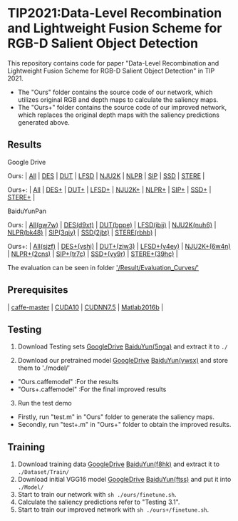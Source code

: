 # TIP2021:Data-Level Recombination and Lightweight Fusion Scheme for RGB-D Salient Object Detection

This repository contains code for paper "Data-Level Recombination and Lightweight Fusion Scheme for RGB-D Salient Object Detection" in TIP 2021.
* The "Ours" folder contains the source code of our network, which utilizes original RGB and depth maps to calculate the saliency maps.
* The "Ours+" folder contains the source code of our improved network, which replaces the original depth maps with the saliency predictions generated above.

## Results
Google Drive

Ours:  | [All](https://drive.google.com/file/d/1pYst3x1YLhulrQp6Yh7ycFoyvkyPH3gC/view?usp=sharing)
| [DES](https://drive.google.com/file/d/10X5OzrK79-SL16Rk1WVR6RZAgvAJ3DX_/view?usp=sharing)
| [DUT](https://drive.google.com/file/d/1o5h8NkEo93KSliYuIpNQs56F5uPjNeRm/view?usp=sharing)
| [LFSD](https://drive.google.com/file/d/1tf58qxAlsfUA7eFWdlbeF3XXfEcEZqAR/view?usp=sharing)
| [NJU2K](https://drive.google.com/file/d/1YpDYdgSY7iwqKQGEu80BbtnuxGp3gYHY/view?usp=sharing)
| [NLPR](https://drive.google.com/file/d/19Pp5bNXVDzaDEh-GHhkBNZ264kCYjvyb/view?usp=sharing)
| [SIP](https://drive.google.com/file/d/1bmZNjH410M-I8padKqiLMjAxzQ6AIyFn/view?usp=sharing)
| [SSD](https://drive.google.com/file/d/1q8yRa3ckKFOFaQQ4WgRwJU6wqJT5PERD/view?usp=sharing)
| [STERE](https://drive.google.com/file/d/1TVt19Jpg5nZrBHaY863Foz0735fjboVD/view?usp=sharing) |

Ours+: | [All](https://drive.google.com/file/d/1l9E6cpoKWQQCg87W02yu7x9dEnBVCm3a/view?usp=sharing)
| [DES+](https://drive.google.com/file/d/1f8ney3in65ToQDBghLwZVrRdDNkn8QCK/view?usp=sharing)
| [DUT+](https://drive.google.com/file/d/1ywIIJJxKvZFFEkgF9HWSJem7I75omret/view?usp=sharing)
| [LFSD+](https://drive.google.com/file/d/1qNGG7F9WthCgq9uPlRrPU1foFczbYLtB/view?usp=sharing)
| [NJU2K+](https://drive.google.com/file/d/1tHBRnOwjxZ3B0s8pwWI50z15SO_gQwDj/view?usp=sharing)
| [NLPR+](https://drive.google.com/file/d/1vs8nXFrtA8QeSO2GQQnihYuF9YDVqVqW/view?usp=sharing)
| [SIP+](https://drive.google.com/file/d/1bIVvn5cTBt3yst0TA9Gbl8V4yzJnMLuf/view?usp=sharing)
| [SSD+](https://drive.google.com/file/d/10IrXF3ae_kz1uhVlbfp6mSWgseQacK-j/view?usp=sharing)
| [STERE+](https://drive.google.com/file/d/16rc4HgrH1IEYGZO9RZsVyMw-XubtIO6c/view?usp=sharing) |

BaiduYunPan

Ours:  | [All(gw7w)](https://pan.baidu.com/s/1o4EUKpsAdhwz5fzRq8cDeg)
| [DES(d9xt)](https://pan.baidu.com/s/1SNW7pr1JXWT5waRnRMbWcw)
| [DUT(bppe)](https://pan.baidu.com/s/1f83LVl_QsFeR8CDsodiwuQ)
| [LFSD(ibij)](https://pan.baidu.com/s/1ORMjHSfFdVS0EpxLMa3-3Q)
| [NJU2K(nuh6)](https://pan.baidu.com/s/1wXHDbVsn4A3oHdjzqgCgsg)
| [NLPR(bk48)](https://pan.baidu.com/s/1z9OTVo2rP51kyWh70VKXzg)
| [SIP(3qiy)](https://pan.baidu.com/s/1MTikkN5uPcgsmulwPzB6mA)
| [SSD(2jbt)](https://pan.baidu.com/s/1BFDxvxvuRW7LWvTSxFK5uw)
| [STERE(rbhb)](https://pan.baidu.com/s/1j2HJ3GxUA_N-6Z6c3ICY_g) |

Ours+: | [All(sjzf)](https://pan.baidu.com/s/12AJH94m5Hi-qXI7JByOtWA)
| [DES+(vshi)](https://pan.baidu.com/s/1cJbZ6awbpYriCZr2ipBLEg)
| [DUT+(ziw3)](https://pan.baidu.com/s/1w_cAsMthEceg_5DJ698A_Q)
| [LFSD+(v4ey)](https://pan.baidu.com/s/1KIB1zIDdZIiyNnJ8JzUS1A)
| [NJU2K+(6w4n)](https://pan.baidu.com/s/1xGR5iKU9X2Y3tXn6AULpnw)
| [NLPR+(2cns)](https://pan.baidu.com/s/1zN5tfLDZtA43sldN_NMeSA)
| [SIP+(tr7c)](https://pan.baidu.com/s/1s4bdanJRe3rRiVFgsjAYHA)
| [SSD+(vy9r)](https://pan.baidu.com/s/1IdbslI715j1LsBlxYTbzLw)
| [STERE+(39hc)](https://pan.baidu.com/s/1NY0bViogXHTg07Ie5GwORQ) |

The evaluation can be seen in folder ['/Result/Evaluation_Curves/'](https://github.com/XueHaoWang-Beijing/DRLF/tree/master/Result/Evaluation_Curves)

## Prerequisites
| [caffe-master](https://github.com/BVLC/caffe) | [CUDA10](https://developer.nvidia.com/cuda-downloads) | [CUDNN7.5](https://docs.nvidia.com/deeplearning/sdk/cudnn-install/) | [Matlab2016b](https://www.mathworks.com/) |

## Testing
1. Download Testing sets [GoogleDrive](https://drive.google.com/file/d/1tmGjqfIAO2cTDZ8QmHXsUlBfZPTbtVeU/view?usp=sharing) [BaiduYun(5nga)](https://pan.baidu.com/s/1ejHzmdsDLKXCb94QZoWHrg) and extract it to `./`

2. Download our pretrained model [GoogleDrive](https://drive.google.com/drive/folders/1XxAvrP6LdQsWhycTxXyyCVHBl1S4V-xV?usp=sharing) [BaiduYun(ywsx)](https://pan.baidu.com/s/1ON0lOejjtj23xzN3kkZCZQ) and store them to './model/'
* "Ours.caffemodel" :For the results
* "Ours+.caffemodel" :For the final improved results

3. Run the test demo
* Firstly, run "test.m" in "Ours" folder to generate the saliency maps. 
* Secondly, run "test+.m" in "Ours+" folder to obtain the improved results.

## Training
1. Download training data [GoogleDrive](https://drive.google.com/file/d/1tmGjqfIAO2cTDZ8QmHXsUlBfZPTbtVeU/view?usp=sharing) [BaiduYun(f8hk)](https://pan.baidu.com/s/1aGFNsgh8AuNq_Wwktbf0Cw) and extract it to `./Dataset/Train/`
2. Download initial VGG16 model [GoogleDrive](https://drive.google.com/file/d/1GzhdJuPNtRCxnnK0AWpFHeb5jwMPJ6HK/view?usp=sharing) [BaiduYun(ftss)](https://pan.baidu.com/s/1V30lkXJg5XkwDvTjDyMQ3A) and put it into `./Model/`
3. Start to train our network with `sh ./ours/finetune.sh`.
4. Calculate the saliency predictions refer to "Testing 3.1".
5. Start to train our improved network with `sh ./ours+/finetune.sh`.
